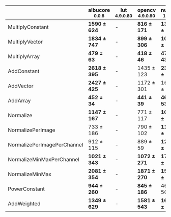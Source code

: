 |                           |albucore<br><small>0.0.8</small>|lut<br><small>4.9.0.80</small>|opencv<br><small>4.9.0.80</small>|numpy<br><small>1.24.4</small>|
|---------------------------|--------------------------------|------------------------------|---------------------------------|------------------------------|
|MultiplyConstant           |**1590 ± 624**                  |-                             |**816 ± 171**                    |**1339 ± 214**                |
|MultiplyVector             |**1834 ± 747**                  |-                             |**899 ± 306**                    |**1067 ± 387**                |
|MultiplyArray              |**479 ± 63**                    |-                             |**418 ± 46**                     |**472 ± 43**                  |
|AddConstant                |**2618 ± 395**                  |-                             |1435 ± 123                       |**2371 ± 578**                |
|AddVector                  |**2427 ± 425**                  |-                             |1172 ± 301                       |1630 ± 174                    |
|AddArray                   |**452 ± 34**                    |-                             |**441 ± 39**                     |**465 ± 53**                  |
|Normalize                  |**1147 ± 167**                  |-                             |771 ± 117                        |**1089 ± 220**                |
|NormalizePerImage          |733 ± 186                       |-                             |790 ± 102                        |**1167 ± 84**                 |
|NormalizePerImagePerChannel|912 ± 115                       |-                             |889 ± 59                         |**1216 ± 150**                |
|NormalizeMinMaxPerChannel  |**1021 ± 343**                  |-                             |**1072 ± 271**                   |**1706 ± 543**                |
|NormalizeMinMax            |**2081 ± 354**                  |-                             |**1871 ± 270**                   |**1540 ± 621**                |
|PowerConstant              |**944 ± 260**                   |-                             |**845 ± 186**                    |467 ± 50                      |
|AddWeighted                |**1349 ± 629**                  |-                             |**1581 ± 543**                   |**1657 ± 639**                |
